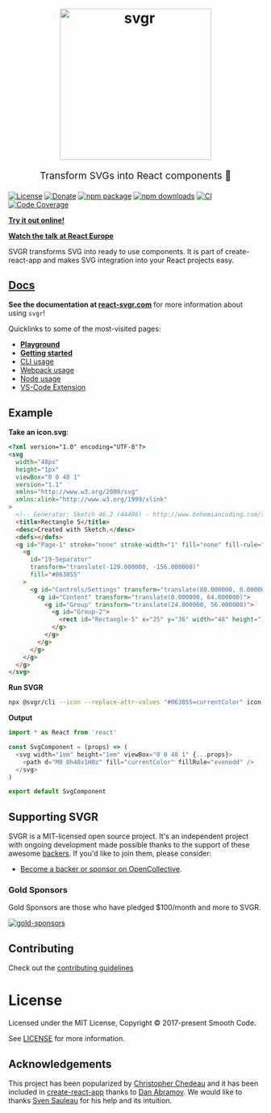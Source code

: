 <h1 align="center">
  <img src="https://raw.githubusercontent.com/gregberge/svgr/master/resources/svgr-logo.png" alt="svgr" title="svgr" width="300">
</h1>
<p align="center" style="font-size: 1.2rem;">Transform SVGs into React components 🦁</p>

[![License](https://img.shields.io/npm/l/@svgr/core.svg)](https://github.com/gregberge/svgr/blob/master/LICENSE)
[![Donate](https://opencollective.com/svgr/backers/badge.svg)](https://opencollective.com/svgr/donate)
[![npm package](https://img.shields.io/npm/v/@svgr/core/latest.svg)](https://www.npmjs.com/package/@svgr/core)
[![npm downloads](https://img.shields.io/npm/dm/@svgr/core.svg)](https://www.npmjs.com/package/@svgr/core)
[![CI](https://github.com/gregberge/svgr/actions/workflows/ci.yml/badge.svg)](https://github.com/gregberge/svgr/actions/workflows/ci.yml)
[![Code Coverage](https://img.shields.io/codecov/c/github/gregberge/svgr.svg)](https://codecov.io/github/gregberge/svgr)

[**Try it out online!**](https://react-svgr.com/playground)

[**Watch the talk at React Europe**](https://www.youtube.com/watch?v=geKCzi7ZPkA)

SVGR transforms SVG into ready to use components. It is part of create-react-app and makes SVG integration into your React projects easy.

## [Docs](https://react-svgr.com)

**See the documentation at [react-svgr.com](https://react-svgr.com)** for more information about using `svgr`!

Quicklinks to some of the most-visited pages:

- [**Playground**](https://react-svgr.com/playground/)
- [**Getting started**](https://react-svgr.com/docs/getting-started/)
- [CLI usage](https://react-svgr.com/docs/cli/)
- [Webpack usage](https://react-svgr.com/docs/webpack/)
- [Node usage](https://react-svgr.com/docs/node-api/)
- [VS-Code Extension](https://marketplace.visualstudio.com/items?itemName=NathHorrigan.code-svgr)

## Example

**Take an icon.svg**:

```html
<?xml version="1.0" encoding="UTF-8"?>
<svg
  width="48px"
  height="1px"
  viewBox="0 0 48 1"
  version="1.1"
  xmlns="http://www.w3.org/2000/svg"
  xmlns:xlink="http://www.w3.org/1999/xlink"
>
  <!-- Generator: Sketch 46.2 (44496) - http://www.bohemiancoding.com/sketch -->
  <title>Rectangle 5</title>
  <desc>Created with Sketch.</desc>
  <defs></defs>
  <g id="Page-1" stroke="none" stroke-width="1" fill="none" fill-rule="evenodd">
    <g
      id="19-Separator"
      transform="translate(-129.000000, -156.000000)"
      fill="#063855"
    >
      <g id="Controls/Settings" transform="translate(80.000000, 0.000000)">
        <g id="Content" transform="translate(0.000000, 64.000000)">
          <g id="Group" transform="translate(24.000000, 56.000000)">
            <g id="Group-2">
              <rect id="Rectangle-5" x="25" y="36" width="48" height="1"></rect>
            </g>
          </g>
        </g>
      </g>
    </g>
  </g>
</svg>
```

**Run SVGR**

```sh
npx @svgr/cli --icon --replace-attr-values "#063855=currentColor" icon.svg
```

**Output**

```js
import * as React from 'react'

const SvgComponent = (props) => (
  <svg width="1em" height="1em" viewBox="0 0 48 1" {...props}>
    <path d="M0 0h48v1H0z" fill="currentColor" fillRule="evenodd" />
  </svg>
)

export default SvgComponent
```

## Supporting SVGR

SVGR is a MIT-licensed open source project. It's an independent project with ongoing development made possible thanks to the support of these awesome [backers](/BACKERS.md). If you'd like to join them, please consider:

- [Become a backer or sponsor on OpenCollective](https://opencollective.com/svgr).

### Gold Sponsors

Gold Sponsors are those who have pledged \$100/month and more to SVGR.

[![gold-sponsors](https://opencollective.com/svgr/tiers/gold-sponsors.svg?avatarHeight=120&width=600)](https://opencollective.com/svgr/order/6010)

## Contributing

Check out the [contributing guidelines](CONTRIBUTING.md)

# License

Licensed under the MIT License, Copyright © 2017-present Smooth Code.

See [LICENSE](./LICENSE) for more information.

## Acknowledgements

This project has been popularized by [Christopher Chedeau](https://twitter.com/vjeux) and it has been included in [create-react-app](https://github.com/facebook/create-react-app) thanks to [Dan Abramov](https://twitter.com/dan_abramov). We would like to thanks [Sven Sauleau](https://twitter.com/svensauleau) for his help and its intuition.
